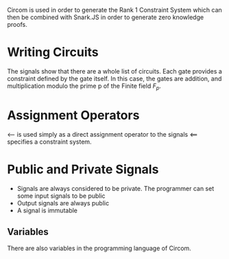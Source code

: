 Circom is used in order to generate the Rank 1 Constraint System which can then be combined with Snark.JS in order to generate zero knowledge proofs. 
# Writing Circuits
The signals show that there are a whole list of circuits. Each gate provides a constraint defined by the gate itself. In this case, the gates are addition, and multiplication modulo the prime p of the Finite field $F_p$.
# Assignment Operators
<-- is used simply as a direct assignment operator to the signals
<== specifies a constraint system.
# Public and Private Signals
- Signals are always considered to be private. The programmer can set some input signals to be public
- Output signals are always public
- A signal is immutable
## Variables
There are also variables in the programming language of Circom. 